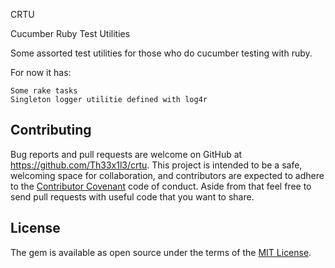 CRTU

Cucumber Ruby Test Utilities

Some assorted test utilities for those who do cucumber testing with ruby. 

For now it has:

    Some rake tasks
    Singleton logger utilitie defined with log4r


## Contributing

Bug reports and pull requests are welcome on GitHub at https://github.com/Th33x1l3/crtu. This project is intended to be a safe, welcoming space for collaboration, and contributors are expected to adhere to the [Contributor Covenant](http://contributor-covenant.org) code of conduct. Aside from that feel free to send pull requests with useful code that you want to share.


## License

The gem is available as open source under the terms of the [MIT License](http://opensource.org/licenses/MIT).

